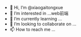 - 👋 Hi, I’m @xiaogaitongxue
- 👀 I’m interested in ...web前端
- 🌱 I’m currently learning ...
- 💞️ I’m looking to collaborate on ...
- 📫 How to reach me ...

<!---
xiaogaitongxue/xiaogaitongxue is a ✨ special ✨ repository because its `README.md` (this file) appears on your GitHub profile.
You can click the Preview link to take a look at your changes.
--->
